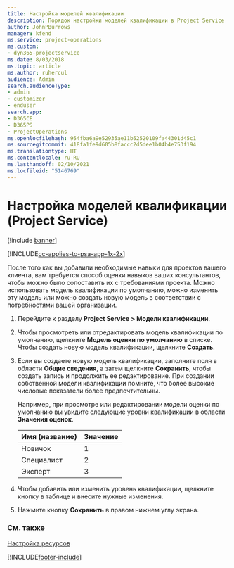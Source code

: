 ```yaml
---
title: Настройка моделей квалификации
description: Порядок настройки моделей квалификации в Project Service
author: JohnPBurrows
manager: kfend
ms.service: project-operations
ms.custom:
- dyn365-projectservice
ms.date: 8/03/2018
ms.topic: article
ms.author: ruhercul
audience: Admin
search.audienceType:
- admin
- customizer
- enduser
search.app:
- D365CE
- D365PS
- ProjectOperations
ms.openlocfilehash: 954fba6a9e52935ae11b52520109fa44301d45c1
ms.sourcegitcommit: 418fa1fe9d605b8faccc2d5dee1b04b4e753f194
ms.translationtype: HT
ms.contentlocale: ru-RU
ms.lasthandoff: 02/10/2021
ms.locfileid: "5146769"
---
```

# <a name="set-up-proficiency-models-project-service"></a>Настройка моделей квалификации (Project Service)

[!include [banner](../includes/psa-now-project-operations.md)]

[!INCLUDE[cc-applies-to-psa-app-1x-2x](../includes/cc-applies-to-psa-app-1x-2x.md)]

После того как вы добавили необходимые навыки для проектов вашего клиента, вам требуется способ оценки навыков ваших консультантов, чтобы можно было сопоставить их с требованиями проекта. Можно использовать модель квалификации по умолчанию, можно изменить эту модель или можно создать новую модель в соответствии с потребностями вашей организации.  
  
1.  Перейдите к разделу **Project Service > Модели квалификации**.  
  
2.  Чтобы просмотреть или отредактировать модель квалификации по умолчанию, щелкните **Модель оценки по умолчанию** в списке. Чтобы создать новую модель квалификации, щелкните **Создать**.  
  
3.  Если вы создаете новую модель квалификации, заполните поля в области **Общие сведения**, а затем щелкните **Сохранить**, чтобы создать запись и продолжить ее редактирование. При создании собственной модели квалификации помните, что более высокие числовые показатели более предпочтительны.  
  
     Например, при просмотре или редактировании модели оценки по умолчанию вы увидите следующие уровни квалификации в области **Значения оценок**.  
  
    |Имя (название)|Значение|  
    |----------|-----------|  
    |Новичок|1|  
    |Специалист|2|  
    |Эксперт|3|  
  
4.  Чтобы добавить или изменить уровень квалификации, щелкните кнопку в таблице и внесите нужные изменения.  
  
5.  Нажмите кнопку **Сохранить** в правом нижнем углу экрана.  
  
### <a name="see-also"></a>См. также  
 [Настройка ресурсов](../psa/set-up-resources.md)


[!INCLUDE[footer-include](../includes/footer-banner.md)]